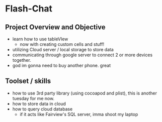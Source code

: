 
# Flash-Chat

## Project Overview and Objective
- learn how to use tableVIew
    - now with creating custom cells and stuff!
- utilizing Cloud server / local storage to store data
- communicating through google server to connect 2 or more devices together. 
- god im gonna need to buy another phone. great

## Toolset / skills 
- how to use 3rd party library (using cocoapod and plist), this is another tuesday for me now.
- how to store data in cloud
- how to query cloud database 
  - if it acts like Fairview's SQL server, imma shoot my laptop
